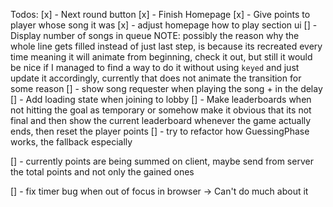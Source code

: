 Todos:
[x] - Next round button
[x] - Finish Homepage
[x] - Give points to player whose song it was
[x] - adjust homepage how to play section ui
[] - Display number of songs in queue
NOTE: possibly the reason why the whole line gets filled instead of just last step, is because its
recreated every time meaning it will animate from beginning, check it out, but still it would be nice
if I managed to find a way to do it without using `keyed` and just update it accordingly, currently
that does not animate the transition for some reason
[] - show song requester when playing the song + in the delay
[] - Add loading state when joining to lobby
[] - Make leaderboards when not hitting the goal as temporary or somehow make it obvious that its not final
and then show the current leaderboard whenever the game actually ends, then reset the player points
[] - try to refactor how GuessingPhase works, the fallback especially

[] - currently points are being summed on client, maybe send from server the total points and not only the gained ones

[] - fix timer bug when out of focus in browser -> Can't do much about it
